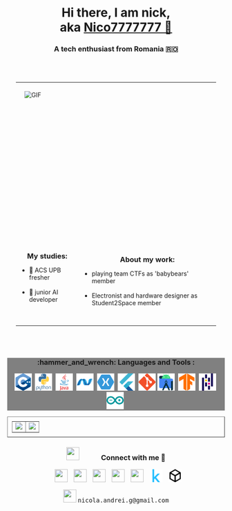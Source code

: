<html>
<head>
</head>
<body>
<h1 align="center">Hi there, I am nick,<br>
aka <a href="https://Nico7777777.github.io" target="_blank">Nico7777777 👋</a>
</h1>

<h3 align="center">A tech enthusiast from Romania 🇷🇴</h3>
<br/>

<!--
<div style="float:left">
	<picture>
	  <source media="(prefers-color-scheme: dark)" srcset="https://user-images.githubusercontent.com/25423296/163456776-7f95b81a-f1ed-45f7-b7ab-8fa810d529fa.png">
	  <source media="(prefers-color-scheme: light)" srcset="https://user-images.githubusercontent.com/25423296/163456779-a8556205-d0a5-45e2-ac17-42d089e3c3f8.png">
	  <img alt="Shows an illustrated sun in light mode and a moon with stars in dark mode." src="https://user-images.githubusercontent.com/25423296/163456779-a8556205-d0a5-45e2-ac17-42d089e3c3f8.png">
	</picture>

</div> -->

<table align="center" style="width:100%;padding:20px;">
    <tr>
        <td colspan="2" style="padding:20px;">
            <a width="100%" style="text-align:left;" target="_blank" align="left" background-color="grey">
                <img width="100%" align="right" height="350" width="400" alt="GIF" src="https://media.giphy.com/media/SWoSkN6DxTszqIKEqv/giphy.gif">
            </a>
        </td>
	</tr>
	<tr>
        <td>
			<h3 align="center" style="padding:0;margin:0;">My studies:</h3>
            <ul style="padding:5 15 5">
                <li>🔭 ACS UPB fresher</li></br>
               <li>🌱 junior AI developer</li></br>
                </br>
            </ul>
        </td>
        <td style="padding-top:0;">
           	<h3 align="center" style="padding:0;margin:0;">About my work:</h3>
    		<ul style="padding:5 15 5">
				<li>playing team CTFs as 'babybears' member</li><br/>
				<li>Electronist and hardware designer as Student2Space member</li><br/>
			</ul>
		</td>
    </tr>
</table>
    <br/>

<div align="center" style="background:grey;">
	<h3>:hammer_and_wrench: Languages and Tools :</h3>
	<img src="https://github.com/devicons/devicon/blob/master/icons/cplusplus/cplusplus-original.svg" title="Cplusplus" alt="Cplusplus" width="40" height="40"/>&nbsp;
	<img src="https://github.com/devicons/devicon/blob/master/icons/python/python-original-wordmark.svg" title="Python" alt="Python" width="40" height="40"/>&nbsp;
	<img src="https://github.com/devicons/devicon/blob/master/icons/java/java-original-wordmark.svg" title="Java" alt="Java" width="40" height="40"/>&nbsp;
	<img src="https://github.com/devicons/devicon/blob/master/icons/dot-net/dot-net-original.svg" title="Dotnet" alt="Dotnet" width="40" height="40"/>&nbsp;
	<img src="https://github.com/devicons/devicon/blob/master/icons/xamarin/xamarin-original.svg" title="Xamarin" alt="Xamarin" width="40" height="40"/>&nbsp;
	<img src="https://github.com/devicons/devicon/blob/master/icons/flutter/flutter-original.svg" title="Flutter" alt="Flutter" width="40" height="40"/>&nbsp;
	<img src="https://github.com/devicons/devicon/blob/master/icons/git/git-original.svg" title="Git" alt="Git" width="40" height="40"/>
	<img src="https://github.com/devicons/devicon/blob/master/icons/androidstudio/androidstudio-original.svg" title="AndroidStudio" alt="AndroiStudio" width="40" height="40"/>&nbsp;
	<img src="https://github.com/devicons/devicon/blob/master/icons/tensorflow/tensorflow-original.svg" title="TensorFlow" alt="TensorFlow" width="40" height="40"/>&nbsp;
	<img src="https://github.com/devicons/devicon/blob/master/icons/pandas/pandas-original.svg" title="Pandas" alt="Pandas" width="40" height="40"/>&nbsp;
	<img src="https://github.com/devicons/devicon/blob/master/icons/arduino/arduino-original.svg" title="Arduino" alt="Arduino" width="40" height="40"/>&nbsp;
</div>

<!-- GH Stats -->
<table align="center" border="1" style="width:100%;padding:10px;">
	<tr>
		<td>
			<img src="https://github-readme-stats.vercel.app/api/top-langs/?username=Nico7777777&layout=compact&theme=vision-friendly-dark">
		</td>
		<td>
			<img src="https://github-readme-streak-stats.herokuapp.com/?user=Nico7777777">
		</td>
	</tr>
</table>


<!-- Contact -->
<h3 align="center" > <img src="https://media.giphy.com/media/iY8CRBdQXODJSCERIr/giphy.gif" width="30" height="30" style="margin-right: 50px;">Connect with me 🤝 </h3>
<p align="center">
    <!-- LinkedIn -->
    <a style="margin-left: 10px;"  target="_blank" href="https://www.linkedin.com/in/andrei-nicola-6a71801a3/">
			<img height="30" width="30" src="https://img.icons8.com/doodle/40/000000/linkedin--v2.png"></a>
    <!-- GitHub -->
        <a style="margin-left: 10px;" target="_blank" href="https://github.com/Nico7777777/">
		<img height="30" width="30" src="https://img.icons8.com/doodle/40/000000/github--v1.png"></a>
    <!-- StackOverflow -->
		<a style="margin-left: 10px;" target="_blank" href="https://stackoverflow.com/users/10829616/andrei?tab=profile">
				<img height="30" width="30" src="https://img.icons8.com/external-tal-revivo-color-tal-revivo/40/000000/external-stack-overflow-is-a-question-and-answer-site-for-professional-logo-color-tal-revivo.png"></a>
    <!-- HackerRank -->
        <a style="margin-left: 10px;" target="_blank" href="https://www.hackerrank.com/Nico7777777">
            <img height="30" width="30" src="https://img.icons8.com/external-tal-revivo-shadow-tal-revivo/24/null/external-hackerrank-is-a-technology-company-that-focuses-on-competitive-programming-logo-shadow-tal-revivo.png"/></a>
		</a>
	<!-- LeetCode -->
        <a style="margin-left: 10px;" target="_blank" href="https://leetcode.com/Nico7777777/">
            <img height="30" width="30" src="https://img.icons8.com/external-tal-revivo-shadow-tal-revivo/24/null/external-level-up-your-coding-skills-and-quickly-land-a-job-logo-shadow-tal-revivo.png"/></a>
		</a>
	<!-- Kaggle -->
		<a style="margin-left: 10px;" target="_blank" href="https://www.kaggle.com/nico7777777">
			<img height="30" width="30" src="https://github.com/devicons/devicon/blob/master/icons/kaggle/kaggle-original.svg"/></a>
   		<a style="margin-left: 10px;" target="_blank" href="">
			<img height="30" width="30" src="hackthebox.svg">
		</a>
	<!-- -->
</p>

<!-- Contact2 -->
<div align="center">
	<img height="30" width="30" src="https://img.icons8.com/plasticine/100/null/gmail.png"/>
	<kbd> nicola.andrei.g@gmail.com</kbd>
</div>

<!--
<div align="center">
	<img height="30" width="30" src="https://img.icons8.com/doodle/48/null/yahoo--v1.png"/>
	<kbd> nicola_andrei18@yahoo.com</kbd>
</div>
-->
</body>
</html>

